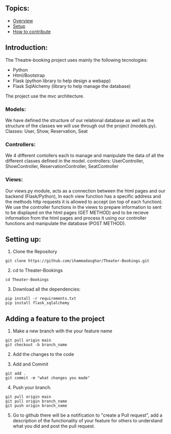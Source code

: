 ## Topics:
- [Overview](#Overview)
- [Setup](#Setting-up)
- [How to contribute](#Adding-a-feature-to-the-project)

## Introduction:
The Theatre-booking project uses mainly the following tecnologies:
- Python
- Html/Bootstrap
- Flask (python library to help design a webapp)
- Flask SqlAlchemy (library to help manage the database)

The project use the mvc architecture.
### Models:
We have defined the structure of our relational database as well as the structure of the classes we will use through out the project (models.py).
Classes: User, Show, Reservation, Seat

### Controllers:
We 4 different contollers each to manage and manipulate the data of all the different classes defined in the model.
controllers: UserController, ShowController, ReservationController, SeatController

### Views:
Our views.py module, acts as a connection between the html pages and our backend (Flask/Python), In each view function has a specific address and the methods http requests it is allowed to accept (on top of each function).
We use the controller functions in the views to prepare information to sent to be displayed on the html pages (GET METHOD) and to be recieve information from the html pages and process it using our controller functions and manipulate the database (POST METHOD).

## Setting up:
1. Clone the Repository
```
git clone https://github.com/ihammadasghar/Theater-Bookings.git
```
2. cd to Theater-Bookings
```
cd Theater-Bookings
``` 

3. Download all the dependencies:
```
pip install -r requirements.txt
pip install flask_sqlalchemy
```
## Adding a feature to the project

1. Make a new branch with the your feature name
```
git pull origin main
git checkout -b branch_name
```
2. Add the changes to the code

3. Add and Commit
```
git add .
git commit -m "what changes you made"
```
4. Push your branch.
```
git pull origin main
git pull origin branch_name
git push origin branch_name
```
5. Go to github there will be a notification to "create a Pull request", add a description of the functionality of your feature for others to understand what you did and post the pull request.
